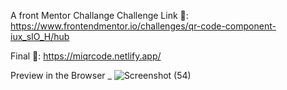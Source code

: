 A front Mentor Challange
Challenge Link 🔗: https://www.frontendmentor.io/challenges/qr-code-component-iux_sIO_H/hub

Final 🔗: https://miqrcode.netlify.app/


Preview in the Browser
_
![Screenshot (54)](https://github.com/avxlooo/QR-Code-Challenge/assets/86358214/cd822ddd-fca3-4a0e-a446-d1db770fed6a)
